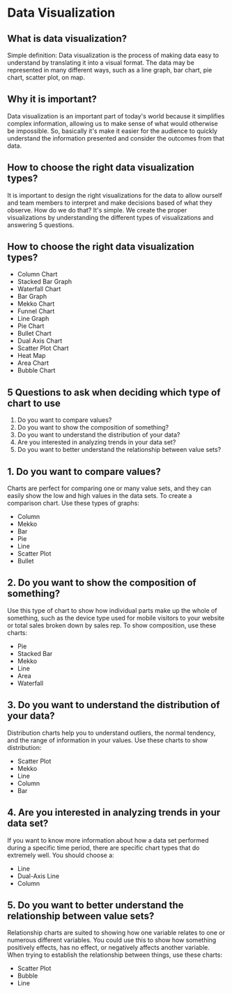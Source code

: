 # Data Visualization
## What is data visualization?
Simple definition: Data visualization is the process of making data easy to understand by translating it into a visual format.
The data may be represented in many different ways, such as a line graph, bar chart, pie chart, scatter plot, on map.
## Why it is important?
Data visualization is an important part of today's world because it simplifies complex information, allowing us to make sense of what would otherwise be impossible.
So, basically it's make it easier for the audience to quickly understand the information presented and consider the outcomes from that data.
## How to choose the right data visualization types?
It is important to design the right visualizations for the data to allow ourself and team members to interpret and make decisions based of what they observe. How do we do that? It's simple. We create the proper visualizations by understanding the different types of visualizations and answering 5 questions.
## How to choose the right data visualization types?
-   Column Chart
-   Stacked Bar Graph
-   Waterfall Chart
-   Bar Graph
-   Mekko Chart
-   Funnel Chart
-   Line Graph
-   Pie Chart
-   Bullet Chart
-   Dual Axis Chart
-   Scatter Plot Chart
-   Heat Map
-   Area Chart
-   Bubble Chart
## 5 Questions to ask when deciding which type of chart to use
1. Do you want to compare values?
2. Do you want to show the composition of something?
3. Do you want to understand the distribution of your data?
4. Are you interested in analyzing trends in your data set?
5. Do you want to better understand the relationship between value sets?
## 1. Do you want to compare values?
Charts are perfect for comparing one or many value sets, and they can easily show the low and high values in the data sets. To create a comparison chart.
Use these types of graphs:
- Column
- Mekko
- Bar
- Pie
- Line
- Scatter Plot
- Bullet
## 2. Do you want to show the composition of something?
Use this type of chart to show how individual parts make up the whole of something, such as the device type used for mobile visitors to your website or total sales broken down by sales rep.
To show composition, use these charts:
- Pie
- Stacked Bar
- Mekko
- Line
- Area
- Waterfall
## 3. Do you want to understand the distribution of your data?
Distribution charts help you to understand outliers, the normal tendency, and the range of information in your values.
Use these charts to show distribution:
- Scatter Plot
- Mekko
- Line
- Column
- Bar
## 4. Are you interested in analyzing trends in your data set?
If you want to know more information about how a data set performed during a specific time period, there are specific chart types that do extremely well.
You should choose a:
- Line
- Dual-Axis Line
- Column
## 5. Do you want to better understand the relationship between value sets?
Relationship charts are suited to showing how one variable relates to one or numerous different variables. You could use this to show how something positively effects, has no effect, or negatively affects another variable.
When trying to establish the relationship between things, use these charts:
- Scatter Plot
- Bubble
- Line